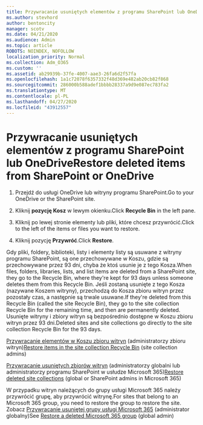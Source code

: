 ```yaml
---
title: Przywracanie usuniętych elementów z programu SharePoint lub OneDrive
ms.author: stevhord
author: bentoncity
manager: scotv
ms.date: 04/21/2020
ms.audience: Admin
ms.topic: article
ROBOTS: NOINDEX, NOFOLLOW
localization_priority: Normal
ms.collection: Adm_O365
ms.custom: ''
ms.assetid: ab29939b-37fe-4007-aae3-26fa6d2f57fa
ms.openlocfilehash: 1a1c72078f6357332f48d369e482ab20cb82f868
ms.sourcegitcommit: 286000b588adef1bbbb28337a9d9e087ec783fa2
ms.translationtype: MT
ms.contentlocale: pl-PL
ms.lasthandoff: 04/27/2020
ms.locfileid: "43912557"
---
```

# <a name="restore-deleted-items-from-sharepoint-or-onedrive"></a><span data-ttu-id="2f607-102">Przywracanie usuniętych elementów z programu SharePoint lub OneDrive</span><span class="sxs-lookup"><span data-stu-id="2f607-102">Restore deleted items from SharePoint or OneDrive</span></span>

1. <span data-ttu-id="2f607-103">Przejdź do usługi OneDrive lub witryny programu SharePoint.</span><span class="sxs-lookup"><span data-stu-id="2f607-103">Go to your OneDrive or the SharePoint site.</span></span>
    
2. <span data-ttu-id="2f607-104">Kliknij **pozycję Kosz** w lewym okienku.</span><span class="sxs-lookup"><span data-stu-id="2f607-104">Click **Recycle Bin** in the left pane.</span></span> 
    
3. <span data-ttu-id="2f607-105">Kliknij po lewej stronie elementy lub pliki, które chcesz przywrócić.</span><span class="sxs-lookup"><span data-stu-id="2f607-105">Click to the left of the items or files you want to restore.</span></span>
    
4. <span data-ttu-id="2f607-106">Kliknij pozycję **Przywróć**.</span><span class="sxs-lookup"><span data-stu-id="2f607-106">Click **Restore**.</span></span> 
    
<span data-ttu-id="2f607-107">Gdy pliki, foldery, biblioteki, listy i elementy listy są usuwane z witryny programu SharePoint, są one przechowywane w Koszu, gdzie są przechowywane przez 93 dni, chyba że ktoś usunie je z tego Kosza.</span><span class="sxs-lookup"><span data-stu-id="2f607-107">When files, folders, libraries, lists, and list items are deleted from a SharePoint site, they go to the Recycle Bin, where they're kept for 93 days unless someone deletes them from this Recycle Bin.</span></span> <span data-ttu-id="2f607-108">Jeśli zostaną usunięte z tego Kosza (nazywane Koszem witryny), przechodzą do Kosza zbioru witryn przez pozostały czas, a następnie są trwale usuwane.</span><span class="sxs-lookup"><span data-stu-id="2f607-108">If they're deleted from this Recycle Bin (called the site Recycle Bin), they go to the site collection Recycle Bin for the remaining time, and then are permanently deleted.</span></span> <span data-ttu-id="2f607-109">Usunięte witryny i zbiory witryn są bezpośrednio dostępne w Koszu zbioru witryn przez 93 dni.</span><span class="sxs-lookup"><span data-stu-id="2f607-109">Deleted sites and site collections go directly to the site collection Recycle Bin for the 93 days.</span></span>
  
<span data-ttu-id="2f607-110">[Przywracanie elementów w Koszu zbioru witryn](https://go.microsoft.com/fwlink/?linkid=867800) (administratorzy zbioru witryn)</span><span class="sxs-lookup"><span data-stu-id="2f607-110">[Restore items in the site collection Recycle Bin](https://go.microsoft.com/fwlink/?linkid=867800) (site collection admins)</span></span> 
  
<span data-ttu-id="2f607-111">[Przywracanie usuniętych zbiorów witryn](https://go.microsoft.com/fwlink/?linkid=867660) (administratorzy globalni lub administratorzy programu SharePoint w usłudze Microsoft 365)</span><span class="sxs-lookup"><span data-stu-id="2f607-111">[Restore deleted site collections](https://go.microsoft.com/fwlink/?linkid=867660) (global or SharePoint admins in Microsoft 365)</span></span> 
  
<span data-ttu-id="2f607-112">W przypadku witryn należących do grupy usługi Microsoft 365 należy przywrócić grupę, aby przywrócić witrynę.</span><span class="sxs-lookup"><span data-stu-id="2f607-112">For sites that belong to an Microsoft 365 group, you need to restore the group to restore the site.</span></span> <span data-ttu-id="2f607-113">Zobacz [Przywracanie usuniętej grupy usługi Microsoft 365](https://go.microsoft.com/fwlink/?linkid=867802) (administrator globalny)</span><span class="sxs-lookup"><span data-stu-id="2f607-113">See [Restore a deleted Microsoft 365 group](https://go.microsoft.com/fwlink/?linkid=867802) (global admin)</span></span> 
  


